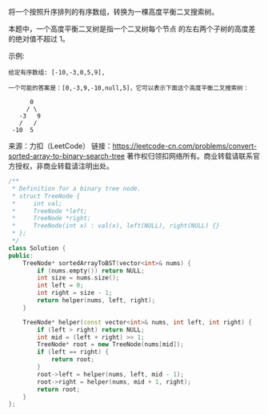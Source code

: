 将一个按照升序排列的有序数组，转换为一棵高度平衡二叉搜索树。

本题中，一个高度平衡二叉树是指一个二叉树每个节点 的左右两个子树的高度差的绝对值不超过 1。

示例:

    给定有序数组: [-10,-3,0,5,9],

    一个可能的答案是：[0,-3,9,-10,null,5]，它可以表示下面这个高度平衡二叉搜索树：

          0
         / \
       -3   9
       /   /
     -10  5

来源：力扣（LeetCode）
链接：https://leetcode-cn.com/problems/convert-sorted-array-to-binary-search-tree
著作权归领扣网络所有。商业转载请联系官方授权，非商业转载请注明出处。

```c++
/**
 * Definition for a binary tree node.
 * struct TreeNode {
 *     int val;
 *     TreeNode *left;
 *     TreeNode *right;
 *     TreeNode(int x) : val(x), left(NULL), right(NULL) {}
 * };
 */
class Solution {
public:
    TreeNode* sortedArrayToBST(vector<int>& nums) {
        if (nums.empty()) return NULL;
        int size = nums.size();
        int left = 0;
        int right = size - 1;
        return helper(nums, left, right);
    }

    TreeNode* helper(const vector<int>& nums, int left, int right) {
        if (left > right) return NULL;
        int mid = (left + right) >> 1;
        TreeNode* root = new TreeNode(nums[mid]);
        if (left == right) {
            return root;
        }
        root->left = helper(nums, left, mid - 1);
        root->right = helper(nums, mid + 1, right);
        return root;
    }
};
```
